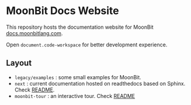 # MoonBit Docs Website

This repository hosts the documentation website for MoonBit [docs.moonbitlang.com](https://docs.moonbitlang.com).

Open `document.code-workspace` for better development experience.

## Layout

- `legacy/examples` : some small examples for MoonBit.
- `next` : current documentation hosted on readthedocs based on Sphinx. Check [README](./next/README).
- `moonbit-tour` : an interactive tour. Check [README](./moonbit-tour/README.md)